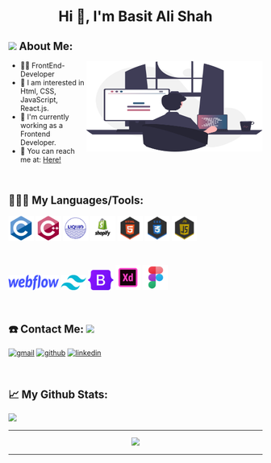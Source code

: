 <!-- <h1 align="center">Hi 👋, I'm Basit Ali Shah</h1>
<h3 align="center">A passionate frontend developer from Pakistan</h3>

<h3 align="center">Languages and Tools:</h3>
<p align="center"> <a href="https://getbootstrap.com" target="_blank" rel="noreferrer"> <img src="https://raw.githubusercontent.com/devicons/devicon/master/icons/bootstrap/bootstrap-plain-wordmark.svg" alt="bootstrap" width="40" height="40"/> </a> <a href="https://www.w3schools.com/cpp/" target="_blank" rel="noreferrer"> <img src="https://raw.githubusercontent.com/devicons/devicon/master/icons/cplusplus/cplusplus-original.svg" alt="cplusplus" width="40" height="40"/> </a> <a href="https://www.w3schools.com/css/" target="_blank" rel="noreferrer"> <img src="https://raw.githubusercontent.com/devicons/devicon/master/icons/css3/css3-original-wordmark.svg" alt="css3" width="40" height="40"/> </a> <a href="https://www.figma.com/" target="_blank" rel="noreferrer"> <img src="https://www.vectorlogo.zone/logos/figma/figma-icon.svg" alt="figma" width="40" height="40"/> </a> <a href="https://www.w3.org/html/" target="_blank" rel="noreferrer"> <img src="https://raw.githubusercontent.com/devicons/devicon/master/icons/html5/html5-original-wordmark.svg" alt="html5" width="40" height="40"/> </a> <a href="https://developer.mozilla.org/en-US/docs/Web/JavaScript" target="_blank" rel="noreferrer"> <img src="https://raw.githubusercontent.com/devicons/devicon/master/icons/javascript/javascript-original.svg" alt="javascript" width="40" height="40"/> </a> <a href="https://sass-lang.com" target="_blank" rel="noreferrer"> <img src="https://raw.githubusercontent.com/devicons/devicon/master/icons/sass/sass-original.svg" alt="sass" width="40" height="40"/> </a> <a href="https://tailwindcss.com/" target="_blank" rel="noreferrer"> <img src="https://www.vectorlogo.zone/logos/tailwindcss/tailwindcss-icon.svg" alt="tailwind" width="40" height="40"/> </a> <a href="https://www.adobe.com/products/xd.html" target="_blank" rel="noreferrer"> <img src="https://cdn.worldvectorlogo.com/logos/adobe-xd.svg" alt="xd" width="40" height="40"/> </a> </p> -->

<h1 align="center">Hi 👋, I'm Basit Ali Shah</h1>

## <img src="https://github.com/TheDudeThatCode/TheDudeThatCode/blob/master/Assets/Developer.gif" width="45" /> About Me:

<a href="https://github.com/basit333"><img align="right" width="350"  height="180" src="/Misc/codingsvg.svg"></a>

- 👨‍💻 FrontEnd-Developer
- 📙 I am interested in Html, CSS, JavaScript, React.js.
- 🎯 I'm currently working as a Frontend Developer.
- 📧 You can reach me at: <a href= "shahbasit741@gmail.com"> Here! </a>

<p>&nbsp;</p>

## 👨🏻‍💻 My Languages/Tools:

<div>
<p align="left">
<img src="/Misc/image%20backups/homeycombs/C.svg" alt="c" width="50" height="50"/>
<img src="/Misc/image%20backups/homeycombs/C%2B%2B.svg" alt="cplusplus" width="50" height="50"/>
<img src="/Misc/image%20backups/homeycombs/liquid-logo-text.png" alt="liquid" width="50" height="50"/>
<img src="/Misc/image%20backups/homeycombs/shopify-logo-png-6872.png" alt="shopify" width="50" height="50"/>
<img src="/Misc/image%20backups/homeycombs/HTML5.png" alt="html5" width="50" height="50"/>
<img src="/Misc/image%20backups/homeycombs/CSS3.png" alt="css3" width="50" height="50"/>
<img src="/Misc/image%20backups/homeycombs/JavaScript.png" alt="javascript" width="50" height="50"/>
<p>&nbsp;</p>
<p align="left">

<img src="/Misc/image%20backups/homeycombs/webflow.512x129.png" alt="webflow" width="100" height="30"/>
<img src="/Misc/image%20backups/homeycombs/tailwind-css-icon.png" alt="tailwind" width="50" height="30"/>
<img src="/Misc/image%20backups/homeycombs/bootstrap-5-logo-icon.png" alt="bootstrap" width="50" height="40"/>
<img src="/Misc/image%20backups/homeycombs/icons8-adobe-xd-512.png" alt="adobe xd" width="50" height="50"/>
<img src="/Misc/image%20backups/homeycombs/icons8-figma-512.png" alt="figma" width="50" height="50"/>

 
</p>
</div>

<p>&nbsp;</p>

## ☎️ Contact Me: <img src="https://github.com/TheDudeThatCode/TheDudeThatCode/blob/master/Assets/Handshake.gif" height="32px">

<p align="left">
<a href = "shahbasit741@gmail.com"><img src='https://img.icons8.com/color/48/000000/gmail.png' alt='gmail' height='40'></a>
<a href = "https://github.com/basit333"><img src='https://img.icons8.com/color/2x/github--v1.png' alt='github' height='40'></a>
<a href = "https://linkedin.com/in/basit-ali-shah-197253247"
/><img src='https://img.icons8.com/color/2x/linkedin.png' alt='linkedin' height='40'></a>

<p>&nbsp;</p>

## 📈 My Github Stats: <a href="https://github.com/basit333" /></a>

<a href="https://github.com/harisdev-netizen/">
  <img height="160px" src="https://github-readme-stats.vercel.app/api/top-langs/?username=harisdev-netizen&langs_count=6&layout=compact&hide_border=true&border_radius=15&line_height=24&card_width=380&title_color=020024&text_color=ffffff&bg_color=1,355C7D,6C5B7B,C06C84" /></a>

---

<p align="center">
<a href="https://github.com/harisdev-netizen/">
  <img src="http://github-readme-streak-stats.herokuapp.com?user=harisdev-netizen&theme=dracula&hide_border=true&background=355C7D00&stroke=FF6E96&dates=DDDDDD" /></a>

---
